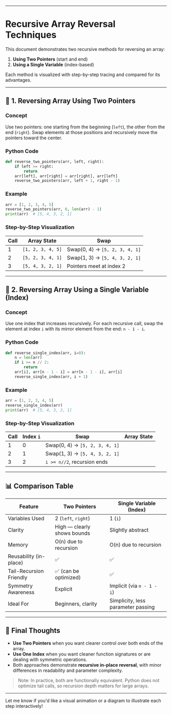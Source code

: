 
---

# Recursive Array Reversal Techniques

This document demonstrates two recursive methods for reversing an array:

1. **Using Two Pointers** (start and end)
2. **Using a Single Variable** (index-based)

Each method is visualized with step-by-step tracing and compared for its advantages.

---

## 🔁 1. Reversing Array Using Two Pointers

### **Concept**

Use two pointers: one starting from the beginning (`left`), the other from the end (`right`). Swap elements at those positions and recursively move the pointers toward the center.

### **Python Code**

```python
def reverse_two_pointers(arr, left, right):
    if left >= right:
        return
    arr[left], arr[right] = arr[right], arr[left]
    reverse_two_pointers(arr, left + 1, right - 1)
```

### **Example**

```python
arr = [1, 2, 3, 4, 5]
reverse_two_pointers(arr, 0, len(arr) - 1)
print(arr)  # [5, 4, 3, 2, 1]
```

### **Step-by-Step Visualization**

| Call | Array State       | Swap                           |
| ---- | ----------------- | ------------------------------ |
| 1    | `[1, 2, 3, 4, 5]` | Swap(0, 4) → `[5, 2, 3, 4, 1]` |
| 2    | `[5, 2, 3, 4, 1]` | Swap(1, 3) → `[5, 4, 3, 2, 1]` |
| 3    | `[5, 4, 3, 2, 1]` | Pointers meet at index 2       |

---

## 🔁 2. Reversing Array Using a Single Variable (Index)

### **Concept**

Use one index that increases recursively. For each recursive call, swap the element at index `i` with its mirror element from the end: `n - 1 - i`.

### **Python Code**

```python
def reverse_single_index(arr, i=0):
    n = len(arr)
    if i >= n // 2:
        return
    arr[i], arr[n - 1 - i] = arr[n - 1 - i], arr[i]
    reverse_single_index(arr, i + 1)
```

### **Example**

```python
arr = [1, 2, 3, 4, 5]
reverse_single_index(arr)
print(arr)  # [5, 4, 3, 2, 1]
```

### **Step-by-Step Visualization**

| Call | Index `i` | Swap                           | Array State |
| ---- | --------- | ------------------------------ | ----------- |
| 1    | 0         | Swap(0, 4) → `[5, 2, 3, 4, 1]` |             |
| 2    | 1         | Swap(1, 3) → `[5, 4, 3, 2, 1]` |             |
| 3    | 2         | `i >= n//2`, recursion ends    |             |

---

## 📊 Comparison Table

| Feature                 | Two Pointers                | Single Variable (Index)            |
| ----------------------- | --------------------------- | ---------------------------------- |
| Variables Used          | 2 (`left`, `right`)         | 1 (`i`)                            |
| Clarity                 | High — clearly shows bounds | Slightly abstract                  |
| Memory                  | O(n) due to recursion       | O(n) due to recursion              |
| Reusability (in-place)  | ✅                           | ✅                                  |
| Tail-Recursion Friendly | ✅ (can be optimized)        | ✅                                  |
| Symmetry Awareness      | Explicit                    | Implicit (via `n - 1 - i`)         |
| Ideal For               | Beginners, clarity          | Simplicity, less parameter passing |

---

## 🏁 Final Thoughts

* **Use Two Pointers** when you want clearer control over both ends of the array.
* **Use One Index** when you want cleaner function signatures or are dealing with symmetric operations.
* Both approaches demonstrate **recursive in-place reversal**, with minor differences in readability and parameter complexity.

> Note: In practice, both are functionally equivalent. Python does not optimize tail calls, so recursion depth matters for large arrays.

---

Let me know if you'd like a visual animation or a diagram to illustrate each step interactively!
